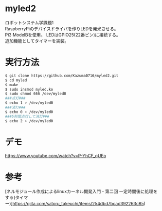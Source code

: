 # myled2
ロボットシステム学課題1  
RaspberryPiのデバイスドライバを作りLEDを発光させる。  
Pi3 ModelBを使用。
LEDはGPIO25(22番ピン)に接続する。  
追加機能としてタイマーを実装。

# 実行方法
```bash
$ git clone https://github.com/Kazuma0716/myled2.git
$ cd myled
$ make
$ sudo insmod myled.ko
$ sudo chmod 666 /dev/myled0
###点灯###
$ echo 1 > /dev/myled0
###消灯###
$ echo 0 > /dev/myled0
###5秒間点灯して消灯###
$ echo 2 > /dev/myled0
```

# デモ
https://www.youtube.com/watch?v=P-YhCF_qUEo

# 参考
[ネルモジュール作成によるlinuxカーネル開発入門 - 第二回 一定時間後に処理をする(タイマー)]https://qiita.com/satoru_takeuchi/items/254dbd7bcad392263c85)
